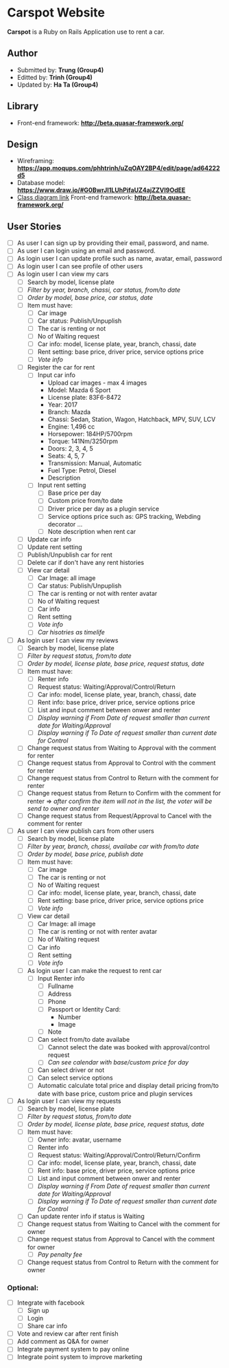 # Carspot Website

**Carspot** is a Ruby on Rails Application use to rent a car.

## Author
* Submitted by: **Trung (Group4)**
* Editted by: **Trinh (Group4)**
* Updated by: **Ha Ta (Group4)**

## Library
* Front-end framework: **http://beta.quasar-framework.org/**

## Design
* Wireframing: **https://app.moqups.com/phhtrinh/uZqOAY2BP4/edit/page/ad64222d5**
* Database model: **https://www.draw.io/#G0BwrJl1LUhPifaUZ4ajZZVl9OdEE**
* [Class diagram link](https://www.draw.io/?lightbox=1&highlight=0000ff&edit=_blank&layers=1&nav=1&title=Carspot.html#R7Z1tb9s4Esc%2FTd4ckEDPll42affugC2u2Nzt3b4KFIuxhZUtr6Q0zX76ox7oWENSkh2RVLBTFK1NU7Is%2FTgc%2FskZXrl3ux9%2FL%2BLD9muekOzKsZIfV%2B7nK8cJvYj%2BWxe8tgW%2BF7QFmyJN2iL7reA%2B%2FZN0hVZX%2BpwmpOxVrPI8q9JDv3Cd7%2FdkXfXK4qLIX%2FrVnvKs%2F62HeEO4gvt1nPGl%2F02TatuV2kH09sE%2FSLrZdl8dOqv2g13MKne%2FpNzGSf5yUuR%2BuXLvijyv2le7H3ckq%2B8duy%2FtcT9JPj1eWEH21ZQDHNf3%2FWAVOnHokiCxrrszfI%2Bz5%2B7HfiVVfJ8%2FF2vSXXL1yu5D%2BZLusnhP391uq11GC2368infV%2Fddpfp9nKWbPX29ptdEClrwnRRVSu%2Fmp%2B6DKj%2FQ0vU2zZKf49f8ub7ysorXv7N3t9u8SP%2Bkp43Zd9CPi6oDwwl6Ne7rI2mxRUsLUtI639jtsI9FP8dl1dVZ51kWH8r08XjBu7jYpPvbvKryXVeJ%2FdKf0iy7y7O8aG6A%2B9T8qc%2BaP%2B8TkrDa7Km259%2Bl6%2B51Fj%2BS7JZe36Y5gJ1pnzf3sKyK%2FHdycnqr%2BXP8hLHW3OSTC%2BkOr%2B%2F7T%2FEuzepW9Sspkngfs8fR3inb6d6LvqN78PTZkB9Smuwjo7Rtk3xHquKVVukOCNwO665dO2H3%2FuWklQRd2fakgdiu27XOrmVujud%2Bg5e%2B6PidyLLDsXzl3HYHfKL%2F%2F5PyuKFErm5t%2B2r1mcOb3oiqj3b%2FCbH7zj8KhnxGniop8OUhXqf7zc9Nnc%2FeW8kv3Y2pi162aUXuaXl9TS%2FUmtKynJ7vKWsA26ZJQvYNgFVcxS3D9dM85Om%2Bam6mf0v%2F0nt%2BZ934Vz79XXf0vf32nv6tqxcUij39fXHaPGtCG8gLqRvJNDDEhoQnhZERTAOD1ZuVC1fCRfV6IC0Z91VBnwMFw%2FF9JEMrGb5jkAxfQkZjtxENw2isQoNorCRodAWIhlE0bMvTx8YqjALb9qMnKyBRSMJrm4fjPyV1LNBfRn95yF9mR3QQu6K%2BL4oE7rJnvZ%2FiYOUFJAij0HOfvFUcXAfoLmszbxITcpa%2FLCJDiXlzZA7zMzVy%2B3iH3Z9xPqZaDjV8eBI%2ByC5O0W02DofIb1YFB9er8IJiy8YhLsuXvEgeknTT%2FHakxCwlQhdaFSaPkfe4tt1wHUehRZ6uQ%2B5Rk2RDmFdMb8U23%2BT7OPvyVgp8yBMmxrxG6gp%2FqmcBQFntqzKH9MRdDul7sk%2FYEUka7%2FJ98u9tum8%2FODmMvmOeYzDdwWx%2Fev17h91IentaGV78eL2ul6aXviHnMlCQLK7S7%2F0rED3g5lB6L%2BLXkwod2m9n%2FlYXnPi5UV8X9iwwK3FeffqivQLx0Z4Lj%2B7%2FnPYudgcBZI%2B35CKKbV4%2Fsm5u2MMbMmPNKEtqLD5PGRXuqOFp2oUE%2F9Phl2iMIyH1rKFPN%2BHW%2FZCr4zTXKcvCpi8dIl1Tm7jy%2FN4DvQ47C3QetTxmYR8U2wezEPnTU0lmh4QfZyEh7yDEugkjJsAwQOxZ%2BOiPzm0VcEit%2BAkdv5Jtus5w9hXVpGE1yQ3A7OtKIBqshJqop8DxdxyJ5496kgZnv7UjZ%2BlJYjRUkCHTC%2FKXfW2iajiE%2BjkSoY4IkYKkjQhXpj3jlPwS2BAJSKrY4K9NZi12zbJChMMwHELdSB8d0iUbKfV4S%2FJwoEMAaEJ8CyHRDAnTZMw4HDIR%2BpXEBXRGPWRDMxu%2BUWdUNrn5WMT79RYth2k6QqOOqax7SUi5LtJDleZ7gIhdD%2BgREr3DWUujh%2Bp7keWExPKjOCbJUyxdOFP%2FnofD82OWlp0duc3zjMR7ZEMnG65J%2F5SFBJ3A8a3I6YNEPRf13JHVgUDOdTmMHUuI8cBEx8UcswaDaq4JE9dakXPUXAkaClwkW6bP1KsDUcw1AoRAzNUIhMxnPrQd30O626DNMI2IQNPVh4hsavApLcrqAZcULwEQka6rjxCZKpPFCMhSABFouvoAkXkdcZLQQUmJoox5PgS6rj4%2BZPGah23z%2FPp0OMiGZjYEqq4%2BNmQOakpvZpVWrw%2FruEiwgzENiUjV1TiMkcdDnlCCg5lFkCLQeJWRwi3otrhnjcErZwavsO5gMHgl8sUQqA1eCby%2BDmuPBK%2BM1O8Hr8wQT%2BDwyiwGnUAGxW12KOqE0te5Ce%2BMIriGsQlgsbWSIBPBihcboXgfFNZNELF4yNfel703DgkA4isARGpx%2BUCTT1UVr7c70oXH4RQlTlHKmkQA5ij9icswwhnS%2FfFEyySh7y3XDzhVqcFTb%2B3KIgJP%2BGvjF2N0ouHR5CEkC4BEZyyKZJTRgwR7ROwRLw3C5FftiDPg%2BkpYPiOnFxq5mY2cTK4wkAKXzwNiyZwljLhbAhw6s%2BAK4ODHhi0cOPG%2BBDh05sGFGgnGQ3wEQrSmw%2BXX7sjm3jG%2B3yASoghMXVbD5pXnpU6RPWZ5PXaaZXKM%2FEir%2F7Ez0Ne%2F1a8pBJdOm%2FEtrXt%2Bg9NmsvgYtdNmoQ8GQv7wtJkfva%2B%2B2411puWIW3Gpv6YlieNPZIMTOeBE7aOZI9ucwE8LOUPbafj3pKrq7hflCpQrBgV8Gwr49rRewo5URBnZlkyhRVlWR4ZYS5Jqz4BkwUXZMlJl0zstH7JkeciFQi50qhUcF7LBBgpZi2BDp1jBX5zUaDzGdW6gIl0T7FeMM2J49x7B9j2dqFXQ4VGBmCwFE50SBu9%2FyCBB5XNRkIiySWmTPpkp%2BQBCl2wtuH2x3HV1kaglTZmywI0MbLhjlz0sUo3UHxGpbCBSeeGFIpUDdkTgBu%2FziVR8i%2BBH9LgMudcmJEZkYB2yqoT310ANurbD%2FilmWYrMZwPgnXRE5AwRT%2BEOCAAIJ3J0AOHyujZGL5zHxDWFwguUQOGtABSBpQMKlgf6A7tWxsPsJrlW84TZcdi4IC7Osy%2F0Zly4OxScu5N4M%2Bc6e%2FCCxwL%2FRuq%2FO%2FCPbxH8Yhy0kcOuVWtEhqzmfHF%2FnDOlpe%2F0eDGLBazXN61ObLA4RHQ%2F49Bm2yy9N3LPAS1eyxMWeEfLe6aLdo1ma%2BSOE%2FZ9ISfSggA%2FqLZubv6GFJihwANhkHaohQLm96BHfHWxR8wIWKDY6AF%2F0hkRG104WD%2BzvuuMiJnBYP0RMdMBo0Zuodxk9x%2BuuLOmuf%2BztDh%2BEgjt7qhD5o8m21C2xasf9M%2FreWDWR5FldtBFmxcShaJ334NTss0r%2F2v5%2FKZoSJaiekdW32is9EyD%2BB9H4MwPxKwfx88hCfw4x%2FV9P1iFThy6JEisawlQ78UF%2Bl1QD58eS%2BAPn2gmYTOygCPXaUbKhEqfFyrX27gs0xIN3nCnOC5lKZrkOW7SC06r2AQGaAI%2FpAm0ZjKBnGkKgL8%2Bkwlslub1vihUPFnj87p8VcT7cpdSO5hP2RLsL20IA2OGEKgw15oGCCFawg9pCWH%2Bn4stIVTbFFnCFdSuV5FiQ8jPXTw9k%2FqQJmIH7eCgHZQsftZgB9n0NeNEi0PoRh%2FGDC52isPkoh8Hjo09cIrJqj80U%2FBEM5lDB6Yt6L5HurQa1Lf9Xn0Fi35wsey5RtOVbB6gYCbYBtLhNZfXT9GCAEG%2Bb6TiPVSoy%2FYdAEK0jCc8fsLhINmH2Dgmulv%2FbMvB2L6GWpeDOby4ehcX3FPFzC%2BY%2BeWUe5ifiQ3LRnMue5a8WVy%2BIagsUW07T9AG1n4lVXzferrjNgtDamVcSCwIT8pA1hdV2bj5a5PF5pM9bfcERuUHGG%2BtFw6dqdr5a%2BNXQrdwbK%2BcIKvaJ7Gnrzf167woySF%2FqfNOth%2FS7zv9HETv%2Bxi7r5klUaoYfSzJMo9VYpb%2BoLWQo0VyJEwnow0klxdoukQhObVAsMPCnWd1wyFKIqMPDlkWmZLEVQdHinAYg0OUPEYfHLJN74VdUG%2FxwEBHhKMmMygJdrjWiJJse496qvXhLTUiwmFmSC3Y2VofHGxlwV9yUpU%2Bs%2BK1ScreJGJv3v7WnbG9LXo2M54nKzu%2FnAOEWcFMT1PnW32QMsqFst9M860ByHHl9IPKBEFx%2FlD9%2BedbA8HMGkZqjNm%2FYDTkS9U6FZBxTc1uulxyyI8TurGUtH%2FcLQy1Gc2zbRRYK%2BwFwzZqpP5o1r8%2BwT78PZOXzIAVhNyJ5guU5R4mZqYZsZhiCzKwGkFVsJvTO6mtYrWKrKmf0PELvTG4ZwnOXJ8USdtCAFxTz5u4x6ofyhvH5Wmh%2BZnrGuZfyB%2FP9QASYUaYh2CGnXRgTd0w2B0w9RfTzLoDXjcq8t1DEledbvS5foWK0eWKkcSOnLUIQ1vqe0cqTOfIhDkmjG6748gUZtrPVM8lyssGwdC55w4PhmyL4KJzZnD7VwNIaN1ih7%2B4jxPNulh9jA00FiiQwUx1fjgm4g%2FWH8skZ8GjQbbFqQIZnEvwJ85xzCGB4LYYZytk9nDsq8ptMfq5UPRMKbB78gFs5px7Zs9kLafMJki3klJrLeGW0Wwn66lbTIP6I9YSJMsPoI2bbizhVUzLRzBLU%2BBNIzaFeR0HQ20B7uIeBNEghSP1R6fWAMOXJucw2hh4wfnuuazy3bdmm0oUnFFwHnKTQr%2Fv9LoRLxYcI1d7gnPgyRv%2F5WqBLL4LN3zXIBo4Z4vOQjTU6Eiy4K6ymyc%2B3e9dNneMdKijQyA%2Fa6RDFq6FmzUvAg6BBK0PDmkIFs5imqVCpEJrxEIWfIXTmEahEETkaYTC4R72UrWFxU5NOAtWGGAezeC8XWtseDTQficvxmWTFLITKVQMBHGFONcwbLJaq2BkrqF3Vj3rcQXRgvek%2BE4d6X8dKlFyahSVUFQ6bQ8RyM4ZTO3S1YhKrmwJCopKGtw9VxLKsARRyZXlGUNRaRl0GBWVXJkYjaLSIuAwKyrJ9OimbwdJnxzfRzj0wmFYW5Lp0Qkp10XautF9Rpo9aBASvZAY1ZrYqgHUmgYGGSNaExurLlFrCoFatOr2zJCJQiP1x7QpEAcZrEB846WB4isLpCRXqE1h4vrzI8WHc2uo06ZMrIL1HI4P3Cj3PHFGIRAsMPC4DM7TwoQg432%2B25E9hlujUDncFgCwgWVz7qDGaGtPpkbhoEHroME7PwG%2BttA5T6ZJFV2GiYaPoZQTiIY6NIyGYHsyReq5xDhbQ0AYDb32ZCJUQQ7Z60OVt1DInCXkQh0XZuOv%2FY8vPBkPo%2FIEmwrzwtNKTIFa3cm2wDhsJEHhSP0R3cmDW15eGn8NBSyPhWfpSFDI6wqoOw1bON%2BU7sSCeY8afv8EakQGn180h8LTUoQnsJjyGBWqGImPn%2BXXeC86LRjZSC%2FqgNTpLFRe2n2B%2Bt7qrDS%2FNpCi4IbqU3tReCLfcvT1oryAhb3oSC9qKtGvmV6UV6%2BwF11KL%2Bp6%2FRm9wAu1MMHLVsjEUpnwrJUWJqIP71oZXxkjEigmpwlU7FqBxCvBSIK4kfpjC2OAY7ZywPBgcpoXuEe2r0%2BgYNogulbTXavIlGsF1nFBV16NzRTsTIT96FL6UYetLGAWDG7EdQkT9G2R59Vp9SI%2BbL%2FmSb0A%2Fcv%2FAQ%3D%3D)
Front-end framework: **http://beta.quasar-framework.org/**

## User Stories
* [ ] As user I can sign up by providing their email, password, and name.
* [ ] As user I can login using an email and password.
* [ ] As login user I can update profile such as name, avatar, email, password
* [ ] As login user I can see profile of other users
* [ ] As login user I can view my cars
    * [ ] Search by model, license plate
    * [ ] *Filter by year, branch, chassi, car status, from/to date*
    * [ ] *Order by model, base price, car status, date*
    * [ ] Item must have:
        * [ ] Car image
        * [ ] Car status: Publish/Unpuplish
        * [ ] The car is renting or not
        * [ ] No of Waiting request
        * [ ] Car info: model, license plate, year, branch, chassi, date
        * [ ] Rent setting: base price, driver price, service options price
        * [ ] *Vote info*
    * [ ] Register the car for rent
        * [ ] Input car info
            * Upload car images - max 4 images
            * Model: Mazda 6 Sport
            * License plate: 83F6-8472
            * Year: 2017
            * Branch: Mazda
            * Chassi: Sedan, Station, Wagon, Hatchback, MPV, SUV, LCV 
            * Engine: 1,496 cc
            * Horsepower: 184HP/5700rpm
            * Torque: 141Nm/3250rpm
            * Doors: 2, 3, 4, 5
            * Seats: 4, 5, 7
            * Transmission: Manual, Automatic
            * Fuel Type: Petrol, Diesel
            * Description
        * [ ] Input rent setting
            * [ ] Base price per day
            * [ ] Custom price from/to date
            * [ ] Driver price per day as a plugin service
            * [ ] Service options price such as: GPS tracking, Webding decorator ...
            * [ ] Note description when rent car
    * [ ] Update car info
    * [ ] Update rent setting
    * [ ] Publish/Unpublish car for rent
    * [ ] Delete car if don't have any rent histories
    * [ ] View car detail
        * [ ] Car Image: all image
        * [ ] Car status: Publish/Unpuplish
        * [ ] The car is renting or not with renter avatar 
        * [ ] No of Waiting request
        * [ ] Car info
        * [ ] Rent setting
        * [ ] *Vote info*
        * [ ] *Car hisotries as timelife*
* [ ] As login user I can view my reviews
    * [ ] Search by model, license plate
    * [ ] *Filter by request status, from/to date*
    * [ ] *Order by model, license plate, base price, request status, date*
    * [ ] Item must have:
        * [ ] Renter info
        * [ ] Request status: Waiting/Approval/Control/Return
        * [ ] Car info: model, license plate, year, branch, chassi, date
        * [ ] Rent info: base price, driver price, service options price
        * [ ] List and input comment between onwer and renter
        * [ ] *Display warning if From Date of request smaller than current date for Waiting/Approval*
        * [ ] *Display warning if To Date of request smaller than current date for Control*
    * [ ] Change request status from Waiting to Approval with the comment for renter
    * [ ] Change request status from Approval to Control with the comment for renter
    * [ ] Change request status from Control to Return with the comment for renter
    * [ ] Change request status from Return to Confirm with the comment for renter => *after confirm the item will not in the list, the voter will be send to owner and renter*
    * [ ] Change request status from Request/Approval to Cancel with the comment for renter
* [ ] As user I can view publish cars from other users
    * [ ] Search by model, license plate
    * [ ] *Filter by year, branch, chassi, availabe car with from/to date*
    * [ ] *Order by model, base price, publish date*
    * [ ] Item must have:
        * [ ] Car image
        * [ ] The car is renting or not
        * [ ] No of Waiting request
        * [ ] Car info: model, license plate, year, branch, chassi, date
        * [ ] Rent setting: base price, driver price, service options price
        * [ ] *Vote info*
    * [ ] View car detail
        * [ ] Car Image: all image
        * [ ] The car is renting or not with renter avatar 
        * [ ] No of Waiting request
        * [ ] Car info
        * [ ] Rent setting
        * [ ] *Vote info*
    * [ ] As login user I can make the request to rent car
        * [ ] Input Renter info
            * [ ] Fullname
            * [ ] Address
            * [ ] Phone
            * [ ] Passport or Identity Card:
                * Number
                * Image
            * [ ] Note
        * [ ] Can select from/to date availabe
            * [ ] Cannot select the date was booked with approval/control request
            * [ ] *Can see calendar with base/custom price for day*
        * [ ] Can select driver or not
        * [ ] Can select service options
        * [ ] Automatic calculate total price and display detail pricing from/to date with base price, custom price and plugin services

* [ ] As login user I can view my requests
    * [ ] Search by model, license plate
    * [ ] *Filter by request status, from/to date*
    * [ ] *Order by model, license plate, base price, request status, date*
    * [ ] Item must have:
        * [ ] Owner info: avatar, username
        * [ ] Renter info
        * [ ] Request status: Waiting/Approval/Control/Return/Confirm
        * [ ] Car info: model, license plate, year, branch, chassi, date
        * [ ] Rent info: base price, driver price, service options price
        * [ ] List and input comment between onwer and renter
        * [ ] *Display warning if From Date of request smaller than current date for Waiting/Approval*
        * [ ] *Display warning if To Date of request smaller than current date for Control*
    * [ ] Can update renter info if status is Waiting
    * [ ] Change request status from Waiting to Cancel with the comment for owner
    * [ ] Change request status from Approval to Cancel with the comment for owner
        * [ ] *Pay penalty fee*
    * [ ] Change request status from Control to Return with the comment for owner
### Optional:
* [ ] Integrate with facebook
    * [ ] Sign up
    * [ ] Login
    * [ ] Share car info
* [ ] Vote and review car after rent finish
* [ ] Add comment as Q&A for owner
* [ ] Integrate payment system to pay online
* [ ] Integrate point system to improve marketing
